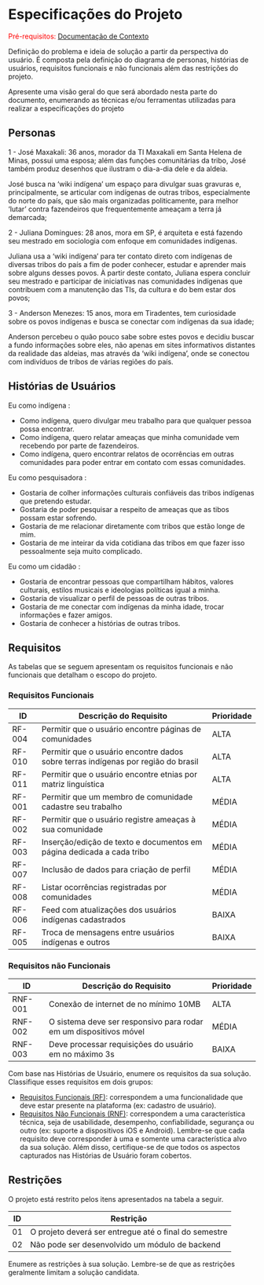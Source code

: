 # Especificações do Projeto

<span style="color:red">Pré-requisitos: <a href="1-Documentação de Contexto.md"> Documentação de Contexto</a></span>

Definição do problema e ideia de solução a partir da perspectiva do usuário. É composta pela definição do  diagrama de personas, histórias de usuários, requisitos funcionais e não funcionais além das restrições do projeto.

Apresente uma visão geral do que será abordado nesta parte do documento, enumerando as técnicas e/ou ferramentas utilizadas para realizar a especificações do projeto

## Personas

1 - José Maxakali: 36 anos, morador da TI Maxakali em Santa Helena de Minas, possui uma esposa; além das funções comunitárias da tribo, José também produz desenhos que ilustram o dia-a-dia dele e da aldeia. 

José busca na ‘wiki indígena’ um espaço para divulgar suas gravuras e, principalmente, se articular com indígenas de outras tribos, especialmente do norte do país, que são mais organizadas politicamente, para melhor ‘lutar’ contra fazendeiros que frequentemente ameaçam a terra já demarcada;

2 - Juliana Domingues: 28 anos, mora em SP, é arquiteta e está fazendo seu mestrado em sociologia com enfoque em comunidades indígenas. 

Juliana usa a ‘wiki indígena’ para ter contato direto com indígenas de diversas tribos do país a fim de poder conhecer, estudar e aprender mais sobre alguns desses povos. À partir deste contato, Juliana espera concluir seu mestrado e participar de iniciativas nas comunidades indígenas que contribuem com a manutenção das TIs, da cultura e do bem estar dos povos;

3 - Anderson Menezes: 15 anos, mora em Tiradentes, tem curiosidade sobre os povos indígenas e busca se conectar com indígenas da sua idade;

Anderson percebeu o quão pouco sabe sobre estes povos e decidiu buscar a fundo informações sobre eles, não apenas em sites informativos distantes da realidade das aldeias, mas através da ‘wiki indígena’, onde se conectou com indivíduos de tribos de várias regiões do país.

## Histórias de Usuários

Eu como indígena :

- Como indígena, quero divulgar meu trabalho para que qualquer pessoa possa encontrar.
- Como indígena, quero relatar ameaças que minha comunidade vem recebendo por parte de fazendeiros.
- Como indígena, quero encontrar relatos de ocorrências em outras comunidades para poder entrar em contato com essas comunidades.


Eu como pesquisadora :

- Gostaria de colher informações culturais confiáveis das tribos indígenas que pretendo estudar.
- Gostaria de poder pesquisar a respeito de ameaças que as tibos possam estar sofrendo.
- Gostaria de me relacionar diretamente com tribos que estão longe de mim.
- Gostaria de me inteirar da vida cotidiana das tribos em que fazer isso pessoalmente seja muito complicado.


Eu como um cidadão :

- Gostaria de encontrar pessoas que compartilham hábitos, valores culturais, estilos musicais e ideologias políticas igual a minha.
- Gostaria de visualizar o perfil de pessoas de outras tribos.
- Gostaria de me conectar com indígenas da minha idade, trocar informações e fazer amigos.
- Gostaria de conhecer a histórias de outras tribos.


## Requisitos

As tabelas que se seguem apresentam os requisitos funcionais e não funcionais que detalham o escopo do projeto.

### Requisitos Funcionais

|ID    | Descrição do Requisito  | Prioridade |
|------|-----------------------------------------|----|
|RF-004| Permitir que o usuário encontre páginas de comunidades | ALTA |
|RF-010| Permitir que o usuário encontre dados sobre terras indígenas por região do brasil | ALTA |
|RF-011| Permitir que o usuário encontre etnias por matriz linguística | ALTA |
|RF-001| Permitir que um membro de comunidade cadastre seu trabalho | MÉDIA | 
|RF-002| Permitir que o usuário registre ameaças à sua comunidade   | MÉDIA |
|RF-003| Inserção/edição de texto e documentos em página dedicada a cada tribo  | MÉDIA |
|RF-007| Inclusão de dados para criação de perfil | MÉDIA |
|RF-008| Listar ocorrências registradas por comunidades | MÉDIA |
|RF-006| Feed com atualizações dos usuários indígenas cadastrados | BAIXA |
|RF-005| Troca de mensagens entre usuários indígenas e outros | BAIXA |


### Requisitos não Funcionais

|ID     | Descrição do Requisito  |Prioridade |
|-------|-------------------------|----|
|RNF-001| Conexão de internet de no mínimo 10MB | ALTA |
|RNF-002| O sistema deve ser responsivo para rodar em um dispositivos móvel | MÉDIA | 
|RNF-003| Deve processar requisições do usuário em no máximo 3s |  BAIXA | 

Com base nas Histórias de Usuário, enumere os requisitos da sua solução. Classifique esses requisitos em dois grupos:

- [Requisitos Funcionais
 (RF)](https://pt.wikipedia.org/wiki/Requisito_funcional):
 correspondem a uma funcionalidade que deve estar presente na
  plataforma (ex: cadastro de usuário).
- [Requisitos Não Funcionais
  (RNF)](https://pt.wikipedia.org/wiki/Requisito_n%C3%A3o_funcional):
  correspondem a uma característica técnica, seja de usabilidade,
  desempenho, confiabilidade, segurança ou outro (ex: suporte a
  dispositivos iOS e Android).
Lembre-se que cada requisito deve corresponder à uma e somente uma
característica alvo da sua solução. Além disso, certifique-se de que
todos os aspectos capturados nas Histórias de Usuário foram cobertos.

## Restrições

O projeto está restrito pelos itens apresentados na tabela a seguir.

|ID| Restrição                                             |
|--|-------------------------------------------------------|
|01| O projeto deverá ser entregue até o final do semestre |
|02| Não pode ser desenvolvido um módulo de backend        |


Enumere as restrições à sua solução. Lembre-se de que as restrições geralmente limitam a solução candidata.
